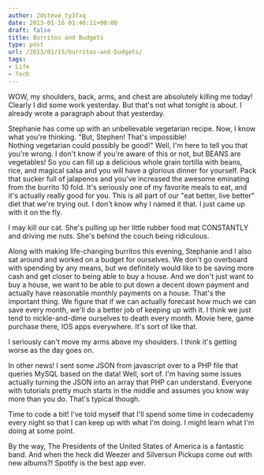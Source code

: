 ```yaml
---
author: 2dsteve_ty3fxq
date: 2013-01-16 01:46:11+00:00
draft: false
title: Burritos and Budgets
type: post
url: /2013/01/15/burritos-and-budgets/
tags:
- Life
- Tech
---
```


WOW, my shoulders, back, arms, and chest are absolutely killing me today! Clearly I did some work yesterday. But that's not what tonight is about. I already wrote a paragraph about that yesterday.

Stephanie has come up with an unbelievable vegetarian recipe. Now, I know what you're thinking. "But, Stephen! That's impossible! Nothing vegetarian could possibly be good!" Well, I'm here to tell you that you're wrong. I don't know if you're aware of this or not, but BEANS are vegetables! So you can fill up a delicious whole grain tortilla with beans, rice, and magical salsa and you will have a glorious dinner for yourself. Pack that sucker full of jalapenos and you've increased the awesome eminating from the burrito 10 fold. It's seriously one of my favorite meals to eat, and it's actually really good for you. This is all part of our "eat better, live better" diet that we're trying out. I don't know why I named it that. I just came up with it on the fly.<!-- more -->

I may kill our cat. She's pulling up her little rubber food mat CONSTANTLY and driving me nuts. She's behind the couch being ridiculous.

Along with making life-changing burritos this evening, Stephanie and I also sat around and worked on a budget for ourselves. We don't go overboard with spending by any means, but we definitely would like to be saving more cash and get closer to being able to buy a house. And we don't just want to buy a house, we want to be able to put down a decent down payment and actually have reasonable monthly payments on a house. That's the important thing. We figure that if we can actually forecast how much we can save every month, we'll do a better job of keeping up with it. I think we just tend to nickle-and-dime ourselves to death every month. Movie here, game purchase there, IOS apps everywhere. It's sort of like that.

I seriously can't move my arms above my shoulders. I think it's getting worse as the day goes on.

In other news! I sent some JSON from javascript over to a PHP file that queries MySQL based on the data! Well, sort of. I'm having some issues actually turning the JSON into an array that PHP can understand. Everyone with tutorials pretty much starts in the middle and assumes you know way more than you do. That's typical though.

Time to code a bit! I've told myself that I'll spend some time in codecademy every night so that I can keep up with what I'm doing. I might learn what I'm doing at some point.

By the way, The Presidents of the United States of America is a fantastic band. And when the heck did Weezer and Silversun Pickups come out with new albums?! Spotify is the best app ever.

